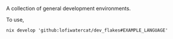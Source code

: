 A collection of general development environments.

To use, 
```
nix develop 'github:lofiwatercat/dev_flakes#EXAMPLE_LANGUAGE'
```
